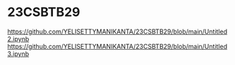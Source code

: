 # 23CSBTB29
https://github.com/YELISETTYMANIKANTA/23CSBTB29/blob/main/Untitled2.ipynb
https://github.com/YELISETTYMANIKANTA/23CSBTB29/blob/main/Untitled3.ipynb
